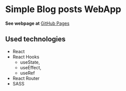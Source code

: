 # Simple Blog posts WebApp

**See webpage at** [GitHub Pages](https://maciejsiara.github.io/Blog-Posts/)

## Used technologies

-  React
-  React Hooks
   -  useState,
   -  useEffect,
   -  useRef
-  React Router
-  SASS
